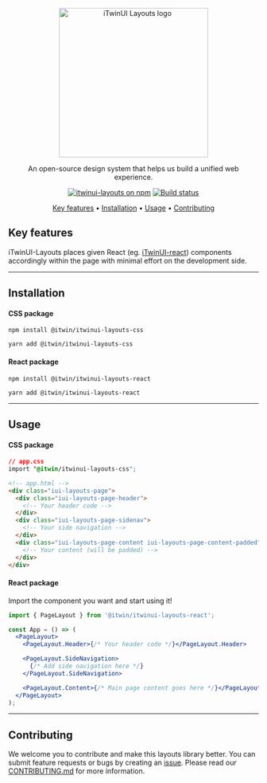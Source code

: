<p align="center">
  <img src="https://itwin.github.com/itwinui-layout/logo.png" alt="iTwinUI Layouts logo" style="width: 300px;"/>
</p>

<p align="center">An open-source design system that helps us build a unified web experience.</p>
  
<div align="center">
  
  [![itwinui-layouts on npm](https://img.shields.io/npm/v/@itwin/itwinui-layouts)](https://www.npmjs.com/package/@itwin/itwinui-layouts)
  [![Build status](https://github.com/iTwin/iTwinUI-layouts/actions/workflows/build.yml/badge.svg?branch=main)](https://github.com/iTwin/iTwinUI-layouts/actions/workflows/build.yml?query=branch%3Amain)

</div>
<div align="center">
  
  [Key features](#key-features) • [Installation](#Installation) • [Usage](#Usage) • [Contributing](#contributing)

</div>

## Key features

iTwinUI-Layouts places given React (eg. [iTwinUI-react](https://github.com/iTwin/iTwinUI-react)) components accordingly within the page with minimal effort on the development side.

---

## Installation

#### CSS package

```
npm install @itwin/itwinui-layouts-css
```

```
yarn add @itwin/itwinui-layouts-css
```

#### React package

```
npm install @itwin/itwinui-layouts-react
```

```
yarn add @itwin/itwinui-layouts-react
```

---

## Usage

#### CSS package

```css
// app.css
import "@itwin/itwinui-layouts-css";
```

```html
<!-- app.html -->
<div class="iui-layouts-page">
  <div class="iui-layouts-page-header">
    <!-- Your header code -->
  </div>
  <div class="iui-layouts-page-sidenav">
    <!-- Your side navigation -->
  </div>
  <div class="iui-layouts-page-content iui-layouts-page-content-padded">
    <!-- Your content (will be padded) -->
  </div>
</div>
```

#### React package

Import the component you want and start using it!

```jsx
import { PageLayout } from '@itwin/itwinui-layouts-react';

const App = () => (
  <PageLayout>
    <PageLayout.Header>{/* Your header code */}</PageLayout.Header>

    <PageLayout.SideNavigation>
      {/* Add side navigation here */}
    </PageLayout.SideNavigation>

    <PageLayout.Content>{/* Main page content goes here */}</PageLayout.Content>
  </PageLayout>
);
```

---

## Contributing

We welcome you to contribute and make this layouts library better. You can submit feature requests or bugs by creating an [issue](https://github.com/iTwin/iTwinUI-layouts/issues).
Please read our [CONTRIBUTING.md](https://github.com/iTwin/iTwinUI-layouts/blob/main/CONTRIBUTING.md) for more information.
